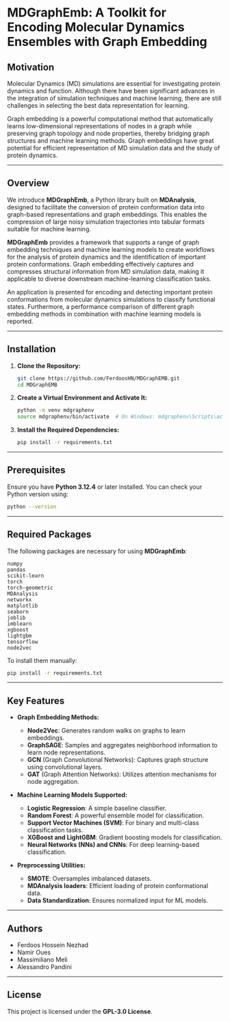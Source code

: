 
# **MDGraphEmb: A Toolkit for Encoding Molecular Dynamics Ensembles with Graph Embedding**

## **Motivation**  
Molecular Dynamics (MD) simulations are essential for investigating protein dynamics and function. Although there have been significant advances in the integration of simulation techniques and machine learning, there are still challenges in selecting the best data representation for learning.  

Graph embedding is a powerful computational method that automatically learns low-dimensional representations of nodes in a graph while preserving graph topology and node properties, thereby bridging graph structures and machine learning methods. Graph embeddings have great potential for efficient representation of MD simulation data and the study of protein dynamics.

---

## **Overview**  
We introduce **MDGraphEmb**, a Python library built on **MDAnalysis**, designed to facilitate the conversion of protein conformation data into graph-based representations and graph embeddings. This enables the compression of large noisy simulation trajectories into tabular formats suitable for machine learning.  

**MDGraphEmb** provides a framework that supports a range of graph embedding techniques and machine learning models to create workflows for the analysis of protein dynamics and the identification of important protein conformations. Graph embedding effectively captures and compresses structural information from MD simulation data, making it applicable to diverse downstream machine-learning classification tasks.  

An application is presented for encoding and detecting important protein conformations from molecular dynamics simulations to classify functional states. Furthermore, a performance comparison of different graph embedding methods in combination with machine learning models is reported.

---

## **Installation**

1. **Clone the Repository:**  
   ```bash
   git clone https://github.com/FerdoosHN/MDGraphEMB.git  
   cd MDGraphEMB  
   ```

2. **Create a Virtual Environment and Activate It:**  
   ```bash
   python -m venv mdgraphenv  
   source mdgraphenv/bin/activate  # On Windows: mdgraphenv\Scripts\activate  
   ```

3. **Install the Required Dependencies:**  
   ```bash
   pip install -r requirements.txt  
   ```

---

## **Prerequisites**  
Ensure you have **Python 3.12.4** or later installed. You can check your Python version using:  
```bash
python --version  
```

---

## **Required Packages**  
The following packages are necessary for using **MDGraphEmb**:

```
numpy  
pandas  
scikit-learn  
torch  
torch-geometric  
MDAnalysis  
networkx  
matplotlib  
seaborn  
joblib  
imblearn  
xgboost  
lightgbm  
tensorflow  
node2vec  
```

To install them manually:  
```bash
pip install -r requirements.txt  
```

---

## **Key Features**  

- **Graph Embedding Methods:**  
  - **Node2Vec**: Generates random walks on graphs to learn embeddings.  
  - **GraphSAGE**: Samples and aggregates neighborhood information to learn node representations.  
  - **GCN** (Graph Convolutional Networks): Captures graph structure using convolutional layers.  
  - **GAT** (Graph Attention Networks): Utilizes attention mechanisms for node aggregation.  

- **Machine Learning Models Supported:**  
  - **Logistic Regression**: A simple baseline classifier.  
  - **Random Forest**: A powerful ensemble model for classification.  
  - **Support Vector Machines (SVM)**: For binary and multi-class classification tasks.  
  - **XGBoost and LightGBM**: Gradient boosting models for classification.  
  - **Neural Networks (NNs) and CNNs**: For deep learning-based classification.  

- **Preprocessing Utilities:**  
  - **SMOTE**: Oversamples imbalanced datasets.  
  - **MDAnalysis loaders**: Efficient loading of protein conformational data.  
  - **Data Standardization**: Ensures normalized input for ML models.  

---

## **Authors**  

- Ferdoos Hossein Nezhad  
- Namir Oues  
- Massimiliano Meli  
- Alessandro Pandini  

---

## **License**  
This project is licensed under the **GPL-3.0 License**.

